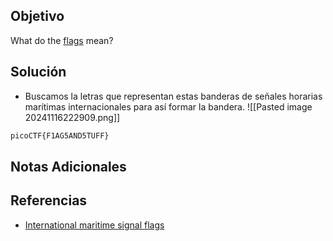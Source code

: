 ## Objetivo
What do the [flags](https://jupiter.challenges.picoctf.org/static/fbeb5f9040d62b18878d199cdda2d253/flag.png) mean?
## Solución
- Buscamos la letras que representan estas banderas de señales horarias marítimas internacionales para así formar la bandera.
![[Pasted image 20241116222909.png]]

```bash
picoCTF{F1AG5AND5TUFF}
```

## Notas Adicionales
## Referencias
- [International maritime signal flags](https://www.google.com/url?sa=t&source=web&rct=j&opi=89978449&url=https://en.wikipedia.org/wiki/International_maritime_signal_flags&ved=2ahUKEwjw9s_VvN-JAxXEOUQIHWv2HTQQFnoECBcQAQ&usg=AOvVaw312uj199Z_8IrezShDYTFS)